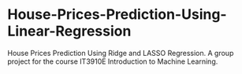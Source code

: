# House-Prices-Prediction-Using-Linear-Regression
House Prices Prediction Using Ridge and LASSO Regression. A group project for the course IT3910E Introduction to Machine Learning.
